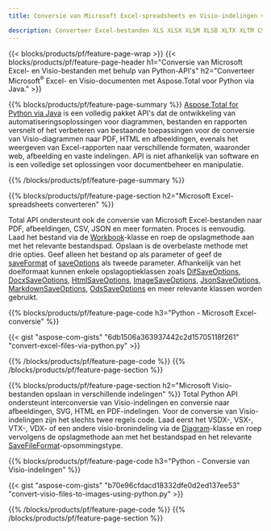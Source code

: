 ```yaml
---
title: Conversie van Microsoft Excel-spreadsheets en Visio-indelingen via Python 

description: Converteer Excel-bestanden XLS XLSX XLSM XLSB XLTX XLTM CSV en meer, evenals Visio-indelingen VSDX VSX VTX VDX VSSX VSTX VSDM VSSM VSTM enz. Slechts enkele regels Python-code.
---
```


{{< blocks/products/pf/feature-page-wrap >}}
{{< blocks/products/pf/feature-page-header h1="Conversie van Microsoft Excel- en Visio-bestanden met behulp van Python-API's" h2="Converteer Microsoft<sup>&reg;</sup> Excel- en Visio-documenten met Aspose.Total voor Python via Java." >}}

{{% blocks/products/pf/feature-page-summary %}}
[Aspose.Total for Python via Java](https://products.aspose.com/total/python-java/) is een volledig pakket API's dat de ontwikkeling van automatiseringsoplossingen voor diagrammen, bestanden en rapporten versnelt of het verbeteren van bestaande toepassingen voor de conversie van Visio-diagrammen naar PDF, HTML en afbeeldingen, evenals het weergeven van Excel-rapporten naar verschillende formaten, waaronder web, afbeelding en vaste indelingen. API is niet afhankelijk van software en is een volledige set oplossingen voor documentbeheer en manipulatie.

{{% /blocks/products/pf/feature-page-summary  %}}

{{% blocks/products/pf/feature-page-section  h2="Microsoft Excel-spreadsheets converteren" %}}

Total API ondersteunt ook de conversie van Microsoft Excel-bestanden naar PDF, afbeeldingen, CSV, JSON en meer formaten. Proces is eenvoudig. Laad het bestand via de [Workbook](https://reference.aspose.com/cells/python-java/asposecells.api/Workbook)-klasse en roep de opslagmethode aan met het relevante bestandspad. Opslaan is de overbelaste methode met drie opties. Geef alleen het bestand op als parameter of geef de [saveFormat](https://reference.aspose.com/cells/python-java/asposecells.api/SaveFormat) of [saveOptions](https://reference.aspose.com/cells/python-java/asposecells.api/SaveOptions) als tweede parameter. Afhankelijk van het doelformaat kunnen enkele opslagoptieklassen zoals [DifSaveOptions](https://reference.aspose.com/cells/python-java/asposecells.api/DifSaveOptions), [DocxSaveOptions](https://reference.aspose.com/cells/python-java/asposecells.api/DocxSaveOptions), [HtmlSaveOptions](https://reference.aspose.com/cells/python-java/asposecells.api/HtmlSaveOptions), [ImageSaveOptions](https://reference.aspose.com/cells/python-java/asposecells.api/ImageSaveOptions), [JsonSaveOptions](https://reference.aspose.com/cells/python-java/asposecells.api/JsonSaveOptions), [MarkdownSaveOptions](https://reference.aspose.com/cells/python-java/asposecells.api/MarkdownSaveOptions), [OdsSaveOptions](https://reference.aspose.com/cells/python-java/asposecells.api/OdsSaveOptions) en meer relevante klassen worden gebruikt.

{{% blocks/products/pf/feature-page-code h3="Python - Microsoft Excel-conversie" %}}

{{< gist "aspose-com-gists" "6db1506a363937442c2d15705118f261" "convert-excel-files-via-python.py" >}}

{{% /blocks/products/pf/feature-page-code  %}}
{{% /blocks/products/pf/feature-page-section %}}

{{% blocks/products/pf/feature-page-section  h2="Microsoft Visio-bestanden opslaan in verschillende indelingen" %}}
Total Python API ondersteunt interconversie van Visio-indelingen en conversie naar afbeeldingen, SVG, HTML en PDF-indelingen. Voor de conversie van Visio-indelingen zijn het slechts twee regels code. Laad eerst het VSDX-, VSX-, VTX-, VDX- of een andere visio-bronindeling via de [Diagram](https://reference.aspose.com/diagram/python-java/asposediagram.api/Diagram)-klasse en roep vervolgens de opslagmethode aan met het bestandspad en het relevante [SaveFileFormat](https://reference.aspose.com/diagram/python-java/asposediagram.api/SaveFileFormat)-opsommingstype.  

{{% blocks/products/pf/feature-page-code h3="Python - Conversie van Visio-indelingen" %}}

{{< gist "aspose-com-gists" "b70e96cfdacd18332dfe0d2ed137ee53" "convert-visio-files-to-images-using-python.py" >}}

{{% /blocks/products/pf/feature-page-code  %}}
{{% /blocks/products/pf/feature-page-section %}}